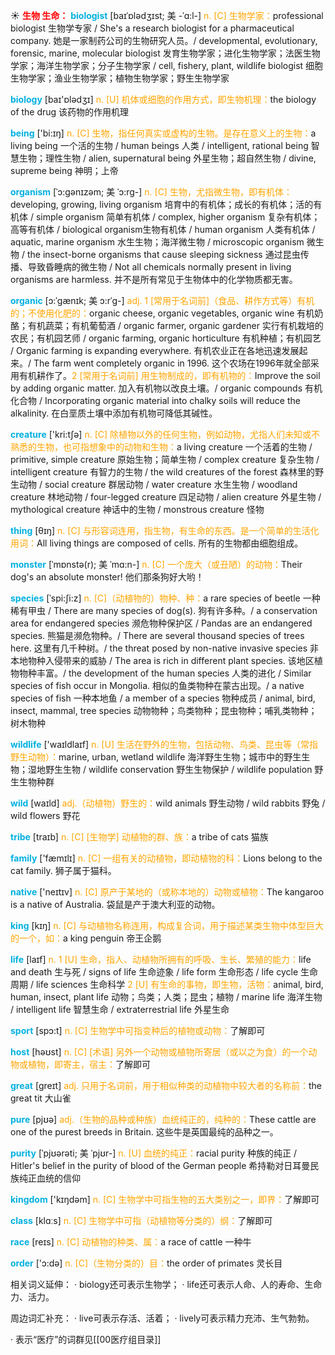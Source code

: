 ☀ <font color="red">**生物 生命：**</font>
<font color="sky blue">**biologist**</font> [baɪˈɒlədʒɪst; 美 -ˈɑ:l-]
<font color="orange">n. [C] 生物学家：</font>professional biologist 生物学专家 / She's a research biologist for a pharmaceutical company. 她是一家制药公司的生物研究人员。/ developmental, evolutionary, forensic, marine, molecular biologist 发育生物学家；进化生物学家；法医生物学家；海洋生物学家；分子生物学家 / cell, fishery, plant, wildlife biologist 细胞生物学家；渔业生物学家；植物生物学家；野生生物学家

<font color="sky blue">**biology**</font> [baɪ'ɒlədӡɪ] 
<font color="orange">n. [U] 机体或细胞的作用方式，即生物机理：</font>the biology of the drug 该药物的作用机理

<font color="sky blue">**being**</font> ['bi:ɪŋ] 
<font color="orange">n. [C] 生物，指任何真实或虚构的生物。是存在意义上的生物：</font>a living being 一个活的生物 / human beings 人类 / intelligent, rational being 智慧生物；理性生物 / alien, supernatural being 外星生物；超自然生物 / divine, supreme being 神明；上帝
           
<font color="sky blue">**organism**</font> [ˈɔ:gənɪzəm; 美 ˈɔ:rg-]
<font color="orange">n. [C] 生物，尤指微生物，即有机体：</font>developing, growing, living organism 培育中的有机体；成长的有机体；活的有机体 / simple organism 简单有机体 / complex, higher organism 复杂有机体；高等有机体 / biological organism生物有机体 / human organism 人类有机体 / aquatic, marine organism 水生生物；海洋微生物 / microscopic organism 微生物 / the insect-borne organisms that cause sleeping sickness 通过昆虫传播、导致昏睡病的微生物 / Not all chemicals normally present in living organisms are harmless. 并不是所有常见于生物体中的化学物质都无害。
           
<font color="sky blue">**organic**</font> [ɔ:ˈgænɪk; 美 ɔ:rˈg-]
<font color="orange">adj. 1 [常用于名词前]（食品、耕作方式等）有机的；不使用化肥的：</font>organic cheese, organic vegetables, organic wine 有机奶酪；有机蔬菜；有机葡萄酒 / organic farmer, organic gardener 实行有机栽培的农民；有机园艺师 / organic farming, organic horticulture 有机种植；有机园艺 / Organic farming is expanding everywhere. 有机农业正在各地迅速发展起来。/ The farm went completely organic in 1996. 这个农场在1996年就全部采用有机耕作了。<font color="orange">2 [常用于名词前] 用生物制成的，即有机物的：</font>Improve the soil by adding organic matter. 加入有机物以改良土壤。/ organic compounds 有机化合物 / Incorporating organic material into chalky soils will reduce the alkalinity. 在白垩质土壤中添加有机物可降低其碱性。

<font color="sky blue">**creature**</font> ['kri:tʃə] 
<font color="orange">n. [C] 除植物以外的任何生物，例如动物，尤指人们未知或不熟悉的生物，也可指想象中的动物和生物：</font>a living creature 一个活着的生物 / primitive, simple creature 原始生物；简单生物 / complex creature 复杂生物 / intelligent creature 有智力的生物 / the wild creatures of the forest 森林里的野生动物 / social creature 群居动物 / water creature 水生生物 / woodland creature 林地动物 / four-legged creature 四足动物 / alien creature 外星生物 / mythological creature 神话中的生物 / monstrous creature 怪物

<font color="sky blue">**thing**</font> [θɪŋ] 
<font color="orange">n. [C] 与形容词连用，指生物，有生命的东西。是一个简单的生活化用词：</font>All living things are composed of cells. 所有的生物都由细胞组成。
                      
<font color="sky blue">**monster**</font> [ˈmɒnstə(r); 美 ˈmɑ:n-]
<font color="orange">n. [C] 一个庞大（或丑陋）的动物：</font>Their dog's an absolute monster! 他们那条狗好大哟！

<font color="sky blue">**species**</font> [ˈspi:ʃi:z]
<font color="orange">n. [C]（动植物的）物种、种：</font>a rare species of beetle 一种稀有甲虫 / There are many species of dog(s). 狗有许多种。/ a conservation area for endangered species 濒危物种保护区 / Pandas are an endangered species. 熊猫是濒危物种。/ There are several thousand species of trees here. 这里有几千种树。/ the threat posed by non-native invasive species 非本地物种入侵带来的威胁 / The area is rich in different plant species. 该地区植物物种丰富。/ the development of the human species 人类的进化 / Similar species of fish occur in Mongolia. 相似的鱼类物种在蒙古出现。/ a native species of fish 一种本地鱼 / a member of a species 物种成员 / animal, bird, insect, mammal, tree species 动物物种；鸟类物种；昆虫物种；哺乳类物种；树木物种

<font color="sky blue">**wildlife**</font> ['waɪldlaɪf] 
<font color="orange">n. [U] 生活在野外的生物，包括动物、鸟类、昆虫等（常指野生动物）：</font>marine, urban, wetland wildlife 海洋野生生物；城市中的野生生物；湿地野生生物 / wildlife conservation 野生生物保护 / wildlife population 野生生物种群

<font color="sky blue">**wild**</font> [waɪld] 
<font color="orange">adj.（动植物）野生的：</font>wild animals 野生动物 / wild rabbits 野兔 / wild flowers 野花
           
<font color="sky blue">**tribe**</font> [traɪb]
<font color="orange">n. [C] [生物学] 动植物的群、族：</font>a tribe of cats 猫族

<font color="sky blue">**family**</font> ['fæmɪlɪ] 
<font color="orange">n. [C] 一组有关的动植物，即动植物的科：</font>Lions belong to the cat family. 狮子属于猫科。

<font color="sky blue">**native**</font> ['neɪtɪv] 
<font color="orange">n. [C] 原产于某地的（或称本地的）动物或植物：</font>The kangaroo is a native of Australia. 袋鼠是产于澳大利亚的动物。

<font color="sky blue">**king**</font> [kɪŋ] 
<font color="orange">n. [C] 与动植物名称连用，构成复合词，用于描述某类生物中体型巨大的一个，如：</font>a king penguin 帝王企鹅

<font color="sky blue">**life**</font> [laɪf] 
<font color="orange">n. 1 [U] 生命，指人、动植物所拥有的呼吸、生长、繁殖的能力：</font>life and death 生与死 / signs of life 生命迹象 / life form 生命形态 / life cycle 生命周期 / life sciences 生命科学 <font color="orange">2 [U] 有生命的事物，即生物，活物：</font>animal, bird, human, insect, plant life 动物；鸟类；人类；昆虫；植物 / marine life 海洋生物 / intelligent life 智慧生命 / extraterrestrial life 外星生命
         
<font color="sky blue">**sport**</font> [spɔ:t] 
<font color="orange">n. [C] 生物学中可指变种后的植物或动物：</font>了解即可

<font color="sky blue">**host**</font> [həʊst] 
<font color="orange">n. [C] [术语] 另外一个动物或植物所寄居（或以之为食）的一个动物或植物，即寄主，宿主：</font>了解即可

<font color="sky blue">**great**</font> [ɡreɪt] 
<font color="orange">adj. 只用于名词前，用于相似种类的动植物中较大者的名称前：</font>the great tit 大山雀

<font color="sky blue">**pure**</font> [pjʊə] 
<font color="orange">adj.（生物的品种或种族）血统纯正的，纯种的：</font>These cattle are one of the purest breeds in Britain. 这些牛是英国最纯的品种之一。
           
<font color="sky blue">**purity**</font> [ˈpjʊərəti; 美 ˈpjʊr-]
<font color="orange">n. [U] 血统的纯正：</font>racial purity 种族的纯正 / Hitler's belief in the purity of blood of the German people 希持勒对日耳曼民族纯正血统的信仰

<font color="sky blue">**kingdom**</font> ['kɪŋdəm] 
<font color="orange">n. [C] 生物学中可指生物的五大类别之一，即界：</font>了解即可

<font color="sky blue">**class**</font> [klɑːs] 
<font color="orange">n. [C] 生物学中可指（动植物等分类的）纲：</font>了解即可

<font color="sky blue">**race**</font> [reɪs] 
<font color="orange">n. [C] 动植物的种类、属：</font>a race of cattle 一种牛

<font color="sky blue">**order**</font> ['ɔ:də] 
<font color="orange">n. [C]（生物分类的）目：</font>the order of primates 灵长目

相关词义延伸：
· biology还可表示生物学；
· life还可表示人命、人的寿命、生命力、活力。

周边词汇补充：
· live可表示存活、活着；
· lively可表示精力充沛、生气勃勃。

· 表示“医疗”的词群见[[00医疗组目录]]
